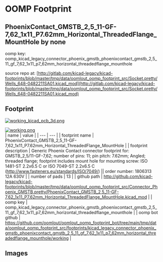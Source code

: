 # OOMP Footprint  
## PhoenixContact_GMSTB_2,5_11-GF-7,62_1x11_P7.62mm_Horizontal_ThreadedFlange_MountHole  by none  
  
oomp key: oomp_kicad_legacy_connector_phoenix_gmstb_phoenixcontact_gmstb_2,5_11_gf_7,62_1x11_p7_62mm_horizontal_threadedflange_mounthole  
  
source repo at: [http://gitlab.com/kicad-legacy/kicad-footprints/blob/master/tmp/data/oomlout_oomp_footprint_src/Socket.pretty/Wells_648-0482211SA01.kicad_mod](http://gitlab.com/kicad-legacy/kicad-footprints/blob/master/tmp/data/oomlout_oomp_footprint_src/Socket.pretty/Wells_648-0482211SA01.kicad_mod)  
## Footprint  
  
[![working_kicad_pcb_3d.png](working_kicad_pcb_3d_600.png)](working_kicad_pcb_3d.png)  
  
[![working.png](working_600.png)](working.png)  
| name | value | 
| --- | --- | 
| footprint name | PhoenixContact_GMSTB_2,5_11-GF-7,62_1x11_P7.62mm_Horizontal_ThreadedFlange_MountHole | 
| footprint description | Generic Phoenix Contact connector footprint for: GMSTB_2,5/11-GF-7,62; number of pins: 11; pin pitch: 7.62mm; Angled; threaded flange; footprint includes mount hole for mounting screw: ISO 1481-ST 2.2x6.5 C or ISO 7049-ST 2.2x6.5 C (http://www.fasteners.eu/standards/ISO/7049/) || order number: 1806313 12A 630V | 
| number of pads | 13 | 
| github path | http://github.com/kicad-legacy/kicad-footprints/blob/master/tmp/data/oomlout_oomp_footprint_src/Connector_Phoenix_GMSTB.pretty/PhoenixContact_GMSTB_2,5_11-GF-7,62_1x11_P7.62mm_Horizontal_ThreadedFlange_MountHole.kicad_mod | 
| oomp key | oomp_kicad_legacy_connector_phoenix_gmstb_phoenixcontact_gmstb_2,5_11_gf_7,62_1x11_p7_62mm_horizontal_threadedflange_mounthole | 
| oomp bot github | https://github.com/oomlout/oomlout_oomp_footprint_bot/tree/main/tmp/data/oomlout_oomp_footprint_src/footprints/kicad_legacy_connector_phoenix_gmstb_phoenixcontact_gmstb_2,5_11_gf_7,62_1x11_p7_62mm_horizontal_threadedflange_mounthole/working | 
## Images  
